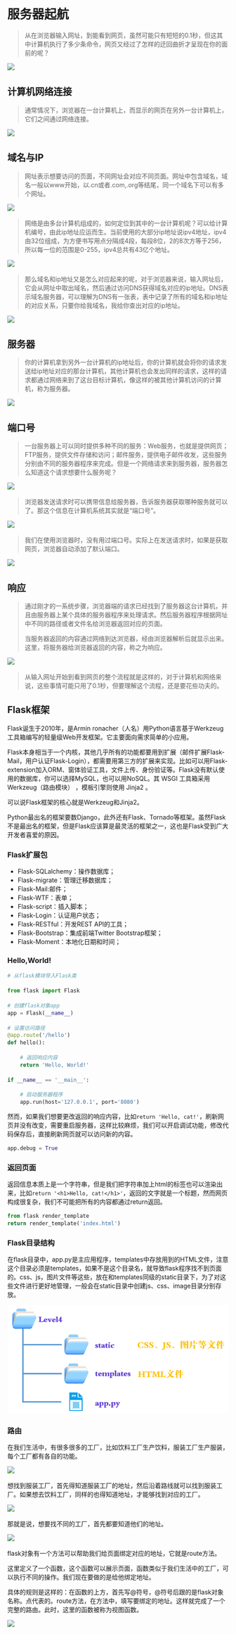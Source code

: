 # 服务器起航

> 从在浏览器输入网址，到能看到网页，虽然可能只有短短的0.1秒，但这其中计算机执行了多少条命令，网页又经过了怎样的迂回曲折才呈现在你的面前的呢？

![](..\.gitbook\assets\3\1.png)



## 计算机网络连接

> 通常情况下，浏览器在一台计算机上，而显示的网页在另外一台计算机上，它们之间通过网络连接。

![](..\.gitbook\assets\3\2.png)

## 域名与IP

> 网址表示想要访问的页面，不同网址会对应不同页面。网址中包含域名，域名一般以www开始，以.cn或者.com,.org等结尾，同一个域名下可以有多个网址。

![](..\.gitbook\assets\3\3.png)



> 网络是由多台计算机组成的，如何定位到其中的一台计算机呢？可以给计算机编号，由此ip地址应运而生。当前使用的大部分ip地址说ipv4地址，ipv4由32位组成，为方便书写用点分隔成4段，每段8位，2的8次方等于256，所以每一位的范围是0-255，ipv4总共有43亿个地址。

![](..\.gitbook\assets\3\4.png)



> 那么域名和ip地址又是怎么对应起来的呢，对于浏览器来说，输入网址后，它会从网址中取出域名，然后通过访问DNS获得域名对应的ip地址。DNS表示域名服务器，可以理解为DNS有一张表，表中记录了所有的域名和ip地址的对应关系，只要你给我域名，我给你查出对应的ip地址。

![](..\.gitbook\assets\3\5.png)



## 服务器

> 你的计算机拿到另外一台计算机的ip地址后，你的计算机就会将你的请求发送给ip地址对应的那台计算机，其他计算机也会发出同样的请求，这样的请求都通过网络来到了这台目标计算机，像这样的被其他计算机访问的计算机，称为服务器。

![](..\.gitbook\assets\3\6.png)



## 端口号

> 一台服务器上可以同时提供多种不同的服务：Web服务，也就是提供网页；FTP服务，提供文件存储和访问；邮件服务，提供电子邮件收发，这些服务分别由不同的服务器程序来完成。但是一个网络请求来到服务器，服务器怎么知道这个请求想要什么服务呢？

![](..\.gitbook\assets\3\7.png)



> 浏览器发送请求时可以携带信息给服务器，告诉服务器获取哪种服务就可以了。那这个信息在计算机系统其实就是“端口号”。

![](..\.gitbook\assets\3\8.png)

> 我们在使用浏览器时，没有用过端口号。实际上在发送请求时，如果是获取网页，浏览器自动添加了默认端口。

![](..\.gitbook\assets\3\9.png)



## 响应

> 通过刚才的一系统步骤，浏览器端的请求已经找到了服务器这台计算机，并且由服务器上某个具体的服务器程序来处理请求。然后服务器程序根据网址中不同的路径或者文件名给浏览器返回对应的页面。
>
> 当服务器返回的内容通过网络到达浏览器，经由浏览器解析后就显示出来。这里，将服务器给浏览器返回的内容，称之为响应。

![](..\.gitbook\assets\3\10.png)

> 从输入网址开始到看到网页的整个流程就是这样的，对于计算机和网络来说，这些事情可能只用了0.1秒，但要理解这个流程，还是要花些功夫的。



## Flask框架

Flask诞生于2010年，是Armin ronacher（人名）用Python语言基于Werkzeug工具箱编写的轻量级Web开发框架。它主要面向需求简单的小应用。

Flask本身相当于一个内核，其他几乎所有的功能都要用到扩展（邮件扩展Flask-Mail，用户认证Flask-Login），都需要用第三方的扩展来实现。比如可以用Flask-extension加入ORM、窗体验证工具，文件上传、身份验证等。Flask没有默认使用的数据库，你可以选择MySQL，也可以用NoSQL。其 WSGI 工具箱采用 Werkzeug（路由模块） ，模板引擎则使用 Jinja2 。

可以说Flask框架的核心就是Werkzeug和Jinja2。

Python最出名的框架要数Django，此外还有Flask、Tornado等框架。虽然Flask不是最出名的框架，但是Flask应该算是最灵活的框架之一，这也是Flask受到广大开发者喜爱的原因。

### Flask扩展包

- Flask-SQLalchemy：操作数据库；
- Flask-migrate：管理迁移数据库；
- Flask-Mail:邮件；
- Flask-WTF：表单；
- Flask-script：插入脚本；
- Flask-Login：认证用户状态；
- Flask-RESTful：开发REST API的工具；
- Flask-Bootstrap：集成前端Twitter Bootstrap框架；
- Flask-Moment：本地化日期和时间；



### Hello,World!

```python
# 从flask模块导入Flask类

from flask import Flask

# 创建flask对象app
app = Flask(__name__)

# 设置访问路径
@app.route('/hello')
def hello():

    # 返回响应内容
    return 'Hello, World!'

if __name__ == '__main__':

    # 启动服务器程序
    app.run(host='127.0.0.1', port='8080')
```



然而，如果我们想要更改返回的响应内容，比如`return 'Hello, cat!'`，刷新网页并没有改变，需要重启服务器，这样比较麻烦，我们可以开启调试功能，修改代码保存后，直接刷新网页就可以访问新的内容。

```python
app.debug = True
```



### 返回页面

返回信息本质上是一个字符串，但是我们把字符串加上html的标签也可以渲染出来，比如`return '<h1>Hello, cat!</h1>'`，返回的文字就是一个标题，然而网页构成很复杂，我们不可能把所有的内容都通过return返回。

```python
from flask render_template
return render_template('index.html')
```



### Flask目录结构

在flask目录中，app.py是主应用程序，templates中存放用到的HTML文件，注意这个目录必须是templates，如果不是这个目录名，就导致flask程序找不到页面的。css、js，图片文件等这些，放在和templates同级的static目录下，为了对这些文件进行更好地管理，一般会在static目录中创建js、css、image目录分别存放。

<img src="..\.gitbook\assets\3\11.png" style="zoom:67%;" />

### 路由

在我们生活中，有很多很多的工厂，比如饮料工厂生产饮料，服装工厂生产服装，每个工厂都有各自的功能。

![](..\.gitbook\assets\3\12.png)



想找到服装工厂，首先得知道服装工厂的地址，然后沿着路线就可以找到服装工厂。如果想去饮料工厂，同样的也得知道地址，才能够找到对应的工厂。

![](..\.gitbook\assets\3\13.png)



那就是说，想要找不同的工厂，首先都要知道他们的地址。

![](..\.gitbook\assets\3\14.png)



flask对象有一个方法可以帮助我们给页面绑定对应的地址，它就是route方法。

这里定义了一个函数，这个函数可以展示页面，函数类似于我们生活中的工厂，可以执行不同的操作。我们现在要做的是给他绑定地址。

具体的规则是这样的：在函数的上方，首先写@符号，@符号后跟的是flask对象名称。点代表的。route方法，在方法中，填写要绑定的地址。这样就完成了一个完整的路由。此时，这里的函数被称为视图函数。

![](..\.gitbook\assets\3\15.png)

